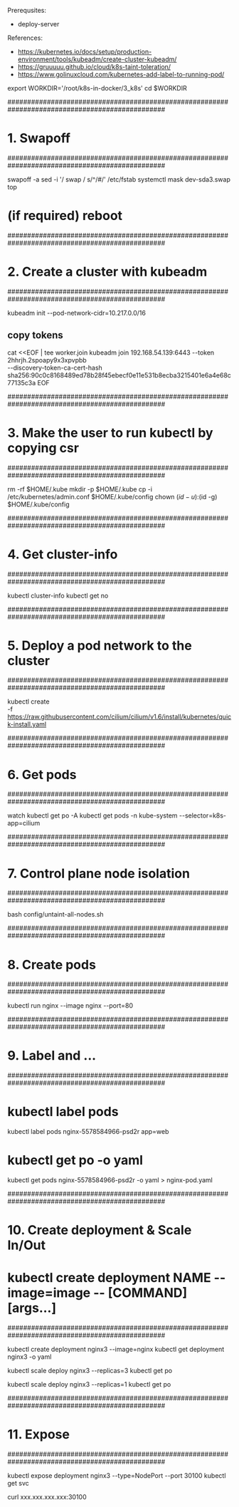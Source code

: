 Prerequsites:
- deploy-server

References:
- https://kubernetes.io/docs/setup/production-environment/tools/kubeadm/create-cluster-kubeadm/
- https://gruuuuu.github.io/cloud/k8s-taint-toleration/
- https://www.golinuxcloud.com/kubernetes-add-label-to-running-pod/

export WORKDIR='/root/k8s-in-docker/3_k8s'
cd $WORKDIR


################################################################################################
# 1. Swapoff
################################################################################################

swapoff -a
sed -i '/ swap / s/^/#/' /etc/fstab
systemctl mask dev-sda3.swap
top
# (if required) reboot

################################################################################################
# 2. Create a cluster with kubeadm
################################################################################################

kubeadm init --pod-network-cidr=10.217.0.0/16

## copy tokens
cat <<EOF | tee worker.join
kubeadm join 192.168.54.139:6443 --token 2hhrjh.2spoapy9x3xpvpbb \
    --discovery-token-ca-cert-hash sha256:90c0c8168489ed78b28f45ebecf0e11e531b8ecba3215401e6a4e68c77135c3a
EOF

################################################################################################
# 3. Make the user to run kubectl by copying csr 
################################################################################################

rm -rf $HOME/.kube
mkdir -p $HOME/.kube
cp -i /etc/kubernetes/admin.conf $HOME/.kube/config
chown $(id -u):$(id -g) $HOME/.kube/config

################################################################################################
# 4. Get cluster-info
################################################################################################

kubectl cluster-info
kubectl get no

################################################################################################
# 5. Deploy a pod network to the cluster
################################################################################################

kubectl create \
-f https://raw.githubusercontent.com/cilium/cilium/v1.6/install/kubernetes/quick-install.yaml


################################################################################################
# 6. Get pods
################################################################################################

watch kubectl get po -A
kubectl get pods -n kube-system --selector=k8s-app=cilium

################################################################################################
# 7. Control plane node isolation
################################################################################################

bash config/untaint-all-nodes.sh

################################################################################################
# 8. Create pods
################################################################################################
	
kubectl run nginx --image nginx --port=80

################################################################################################
# 9. Label and ...
################################################################################################

# kubectl label pods  <label-name>
kubectl label pods nginx-5578584966-psd2r app=web 

# kubectl get po <your-pod-name> -o yaml 
kubectl get pods nginx-5578584966-psd2r -o yaml > nginx-pod.yaml


################################################################################################
# 10. Create deployment & Scale In/Out
# kubectl create deployment NAME --image=image -- [COMMAND] [args...]
################################################################################################

kubectl create deployment nginx3 --image=nginx
kubectl get deployment nginx3 -o yaml

kubectl scale deploy nginx3 --replicas=3
kubectl get po

kubectl scale deploy nginx3 --replicas=1
kubectl get po


################################################################################################
# 11. Expose
################################################################################################

kubectl expose deployment nginx3 --type=NodePort --port 30100
kubectl get svc

curl xxx.xxx.xxx.xxx:30100
